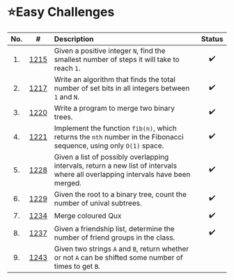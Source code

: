 # **⭐Easy Challenges**

| No. | #    | Description                     | Status |
|:---: |:---: |:---                             |:---:   |
|1.    |[1215]|Given a positive integer `N`, find the smallest number of steps it will take to reach `1`.      |✔️  |
|2.    |[1217]|Write an algorithm that finds the total number of set bits in all integers between `1` and `N`. |✔️|
|3.    |[1220]|Write a program to merge two binary trees. |✔️|
|4.    |[1221]|Implement the function `fib(n)`, which returns the `nth` number in the Fibonacci sequence, using only `O(1)` space. |✔️|
|5.    |[1228]|Given a list of possibly overlapping intervals, return a new list of intervals where all overlapping intervals have been merged. |✔️|
|6.    |[1229]|Given the root to a binary tree, count the number of unival subtrees. |✔️|
|7.    |[1234]|Merge coloured Qux |✔️|
|8.    |[1237]|Given a friendship list, determine the number of friend groups in the class. |✔️|
|9.    |[1243]| Given two strings `A` and `B`, return whether or not `A` can be shifted some number of times to get `B`.|   |


[1215]:https://github.com/anasvemmully/Daily-Coding-Problem/tree/main/Easy/1215
[1221]:https://github.com/anasvemmully/Daily-Coding-Problem/tree/main/Easy/1221   
[1229]:https://github.com/anasvemmully/Daily-Coding-Problem/tree/main/Easy/1229  
[1217]:https://github.com/anasvemmully/Daily-Coding-Problem/tree/main/Easy/1217
[1222]:https://github.com/anasvemmully/Daily-Coding-Problem/tree/main/Easy/1222   
[1234]:https://github.com/anasvemmully/Daily-Coding-Problem/tree/main/Easy/1234
[1220]:https://github.com/anasvemmully/Daily-Coding-Problem/tree/main/Easy/1220
[1228]:https://github.com/anasvemmully/Daily-Coding-Problem/tree/main/Easy/1228   
[1237]:https://github.com/anasvemmully/Daily-Coding-Problem/tree/main/Easy/1237
[1243]:https://github.com/anasvemmully/Daily-Coding-Problem/tree/main/Easy/1243
